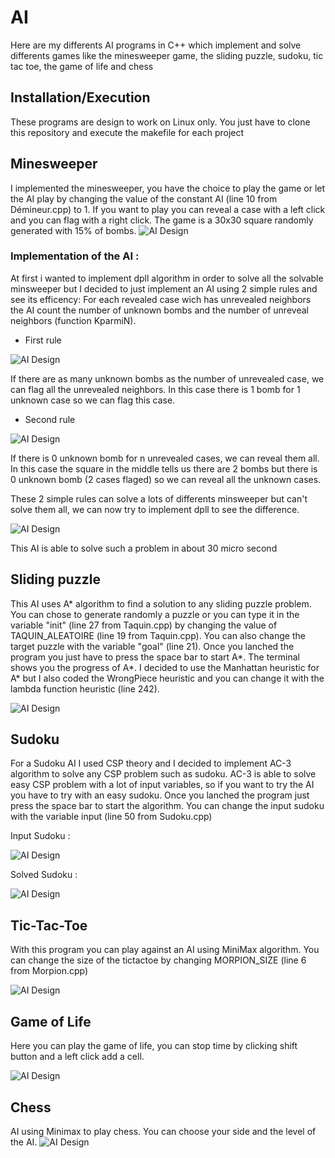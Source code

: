 # AI
Here are my differents AI programs in C++ which implement and solve differents games like the minesweeper game, the sliding puzzle, sudoku, tic tac toe, the game of life and chess

## Installation/Execution
These programs are design to work on Linux only. You just have to clone this repository and execute the makefile for each project


## Minesweeper
  I implemented the minesweeper, you have the choice to play the game or let the AI play by changing the value of the constant AI (line 10 from Démineur.cpp) to 1. If you want to play you can reveal a case with a left click and you can flag with a right click. The game is a 30x30 square randomly generated with 15% of bombs.
![AI Design](images/demineur1.JPG)

### Implementation of the AI : 
At first i wanted to implement dpll algorithm in order to solve all the solvable minsweeper but I decided to just implement an AI using 2 simple rules and see its efficency:
For each revealed case wich has unrevealed neighbors the AI count the number of unknown bombs and the number of unreveal neighbors (function KparmiN).

 - First rule

![AI Design](images/demineur2.JPG)

If there are as many unknown bombs as the number of unrevealed case, we can flag all the unrevealed neighbors. In this case there is 1 bomb for 1 unknown case so we can flag this case.

  - Second rule
  
  ![AI Design](images/demineur3.JPG)
  
  If there is 0 unknown bomb for n unrevealed cases, we can reveal them all. In this case the square in the middle tells us there are 2 bombs but there is 0 unknown bomb (2 cases flaged) so we can reveal all the unknown cases.
  
  
 These 2 simple rules can solve a lots of differents minsweeper but can't solve them all, we can now try to implement dpll to see the difference.
 
 ![AI Design](images/demineur4.JPG)
 
 This AI is able to solve such a problem in about 30 micro second
 
 
 ## Sliding puzzle
 
This AI uses A* algorithm to find a solution to any sliding puzzle problem. You can chose to generate randomly a puzzle or you can type it in the variable "init" (line 27 from Taquin.cpp) by changing the value of TAQUIN_ALEATOIRE (line 19 from Taquin.cpp). You can also change the target puzzle with the variable "goal" (line 21). Once you lanched the program you just have to press the space bar to start A*. The terminal shows you the progress of A*. I decided to use the Manhattan heuristic for A* but I also coded the WrongPiece heuristic and you can change it with the lambda function heuristic (line 242).

![AI Design](images/puzzle1.JPG)


## Sudoku

For a Sudoku AI I used CSP theory and I decided to implement AC-3 algorithm to solve any CSP problem such as sudoku. AC-3 is able to solve easy CSP problem with a lot of input variables, so if you want to try the AI you have to try with an easy sudoku. Once you lanched the program just press the space bar to start the algorithm. You can change the input sudoku with the variable input (line 50 from Sudoku.cpp)

Input Sudoku :

![AI Design](images/sudoku1.JPG) 

Solved Sudoku :

![AI Design](images/sudoku2.JPG)


## Tic-Tac-Toe

With this program you can play against an AI using MiniMax algorithm. You can change the size of the tictactoe by changing MORPION_SIZE (line 6 from Morpion.cpp)

![AI Design](images/tictactoe.JPG)


## Game of Life
Here you can play the game of life, you can stop time by clicking shift button and a left click add a cell.

![AI Design](images/gameoflife.JPG)

## Chess
AI using Minimax to play chess. You can choose your side and the level of the AI.
![AI Design](images/chess.JPG)

